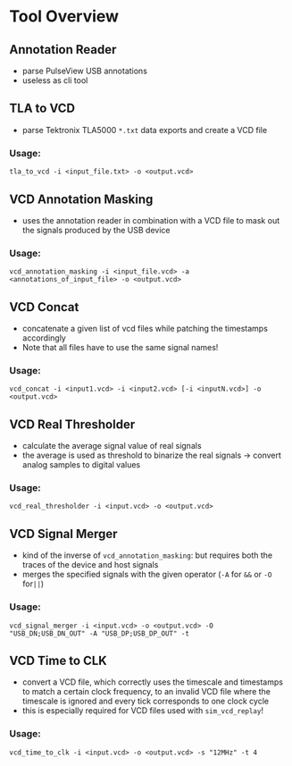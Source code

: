 # Tool Overview

## Annotation Reader

- parse PulseView USB annotations
- useless as cli tool

## TLA to VCD

- parse Tektronix TLA5000 `*.txt` data exports and create a VCD file

### Usage: 
```
tla_to_vcd -i <input_file.txt> -o <output.vcd>
```

## VCD Annotation Masking

- uses the annotation reader in combination with a VCD file to mask out the signals produced by the USB device

### Usage: 
```
vcd_annotation_masking -i <input_file.vcd> -a <annotations_of_input_file> -o <output.vcd>
```

## VCD Concat

- concatenate a given list of vcd files while patching the timestamps accordingly
- Note that all files have to use the same signal names!

### Usage:
```
vcd_concat -i <input1.vcd> -i <input2.vcd> [-i <inputN.vcd>] -o <output.vcd> 
```

## VCD Real Thresholder

- calculate the average signal value of real signals
- the average is used as threshold to binarize the real signals
&rarr; convert analog samples to digital values

### Usage:
```
vcd_real_thresholder -i <input.vcd> -o <output.vcd>
```

## VCD Signal Merger

- kind of the inverse of `vcd_annotation_masking`: but requires both the traces of the device and host signals
- merges the specified signals with the given operator (`-A` for `&&` or `-O` for`||`) 

### Usage:
```
vcd_signal_merger -i <input.vcd> -o <output.vcd> -O "USB_DN;USB_DN_OUT" -A "USB_DP;USB_DP_OUT" -t
```

## VCD Time to CLK

- convert a VCD file, which correctly uses the timescale and timestamps to match a certain clock frequency, to an invalid VCD file where the timescale is ignored and every tick corresponds to one clock cycle
- this is especially required for VCD files used with `sim_vcd_replay`!

### Usage:
```
vcd_time_to_clk -i <input.vcd> -o <output.vcd> -s "12MHz" -t 4
```

